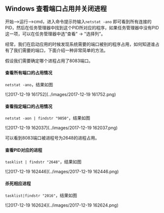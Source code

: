 ## Windows 查看端口占用并关闭进程

开始-->运行-->cmd，进入命令提示符输入`netstat -ano` 即可看到所有连接的PID，然后在任务管理器中找到这个PID所对应的程序，如果任务管理器中没有PID这一项，可以在任务管理器中选"查看" -> "选择列"。

经常，我们在启动应用的时候发现系统需要的端口被别的程序占用，如何知道谁占有了我们需要的端口，下面介绍一种非常简单的方法。

假设我们需要确定哪个进程占用了8083端口。

#### 查看所有端口的占用情况

`netstat -ano`，结果如图

![2017-12-19 161752](../images/2017-12-19 161752.png)

#### 查看指定端口的占用情况

`netstat -aon | findstr "9050"`，结果如图

![2017-12-19 162037](../images/2017-12-19 162037.png)

可以看到8083端口被进程号为2648的进程占用。

#### 查看PID对应的进程

`tasklist | findstr "2648"`，结果如图

![2017-12-19 162446](../images/2017-12-19 162446.png)

#### 杀死相应进程

`tasklist|findstr "2016"`，结果如图

![2017-12-19 162624](../images/2017-12-19 162624.png)